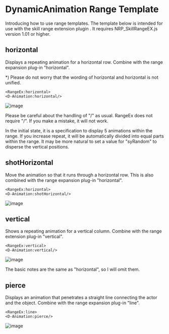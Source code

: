 # DynamicAnimation Range Template
Introducing how to use range templates.
The template below is intended for use with the skill range extension plugin .
It requires NRP_SkillRangeEX.js version 1.01 or higher.

## horizontal
Displays a repeating animation for a horizontal row.
Combine with the range expansion plug-in "horizontal".

*) Please do not worry that the wording of horizontal and horizontal is not unified.

```
<RangeEx:horizontal>
<D-Animation:horizontal/>
```
![image](https://newrpg.up.seesaa.net/image/20200220_horizontal.gif)

Please be careful about the handling of "/" as usual.
RangeEx does not require "/". If you make a mistake, it will not work.

In the initial state, it is a specification to display 5 animations within the range.
If you increase repeat, it will be automatically divided into equal parts within the range.
It may be more natural to set a value for "syRandom" to disperse the vertical positions.

## shotHorizontal

Move the animation so that it runs through a horizontal row.
This is also combined with the range expansion plug-in "horizontal".
```
<RangeEx:horizontal>
<D-Animation:shotHorizontal/>
```
![image](https://newrpg.up.seesaa.net/image/20200220_shotHorizontal.gif)

## vertical

Shows a repeating animation for a vertical column.
Combine with the range extension plug-in "vertical".
```
<RangeEx:vertical>
<D-Animation:vertical/>
```
![image](https://newrpg.up.seesaa.net/image/20200220_vertical.gif)

The basic notes are the same as "horizontal", so I will omit them.

## pierce

Displays an animation that penetrates a straight line connecting the actor and the object.
Combine with the range expansion plug-in "line".
```
<RangeEx:line>
<D-Animation:pierce/>
```
![image](https://newrpg.up.seesaa.net/image/20200220_pierce.gif)